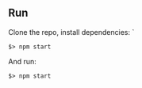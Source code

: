 ## Run

Clone the repo, install dependencies:
`
```
$> npm start
```
And run:
```
$> npm start
```


